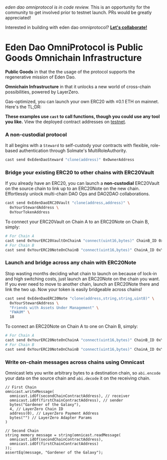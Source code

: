 _eden dao omniprotocol is in code review._ This is an opportunity for the community to get involved prior to testnet launch. PRs would be greatly appreciated!

Interested in building with eden dao omniprotocol? **[Let's collaborate!](https://edendao.typeform.com/to/qrHGVQtx)**

# Eden Dao OmniProtocol is Public Goods Omnichain Infrastructure

**Public Goods** in that the the usage of the protocol supports the regenerative mission of Eden Dao.

**Omnichain Infrastructure** in that it unlocks a new world of cross-chain possibilities, powered by LayerZero.

Gas-optimized, you can launch your own ERC20 with ≤0.1 ETH on mainnet. Here's the TL;DR:

**These examples use `cast` to call functions, though you could use any tool you like.** View the deployed contract addresses on [testnet](./deploy/testnet/deployments.json).

### A non-custodial protocol

It all begins with a `Steward` to self-custody your contracts with flexible, role-based authentication through Solmate's MultiRoleAuthority.

```bash
cast send 0xEdenDaoSteward "clone(address)" 0xOwnerAddress
```

### Bridge your existing ERC20 to other chains with ERC20Vault

If you already have an ERC20, you can launch a **non-custodial** ERC20Vault on the source chain to link up to an ERC20Note on the new chain. Effortlessly unlock multi-chain DAO Ops and DAO2DAO collaborations.

```bash
cast send 0xEdenDaoERC20Vault "clone(address,address)" \
  0xYourStewardAddress \
  0xYourTokenAddress
```

To connect your ERC20Vault on Chain A to an ERC20Note on Chain B, simply:

```bash
# For Chain A
cast send 0xYourERC20VaultOnChainA "connect(uint16,bytes)" ChainB_ID 0xYourERC20NoteOnChainB
# For Chain B
cast send 0xYourERC20NoteOnChainB "connect(uint16,bytes)" ChainA_ID 0xYourERC20VaultOnChainA
```

### Launch and bridge across any chain with ERC20Note

Stop wasting months deciding what chain to launch on because of lock-in and high switching costs, just launch an ERC20Note on the chain you want. If you ever need to move to another chain, launch an ERC20Note there and link the two up. Now your token is easily bridgeable across chains!

```bash
cast send 0xEdenDaoERC20Note "clone(address,string,string,uint8)" \
  0xYourStewardAddress \
  "Friends with Assets Under Management" \
  "FWAUM" \
  18
```

To connect an ERC20Note on Chain A to one on Chain B, simply:

```bash
# For Chain A
cast send 0xYourERC20NoteOnChainA "connect(uint16,bytes)" ChainB_ID 0xYourERC20NoteOnChainB
# For Chain B
cast send 0xYourERC20NoteOnChainB "connect(uint16,bytes)" ChainA_ID 0xYourERC20NoteOnChainA
```

### Write on-chain messages across chains using Omnicast

Omnicast lets you write arbitrary bytes to a destination chain, so `abi.encode` your data on the source chain and `abi.decode` it on the receiving chain.

```solidity
// First Chain
omnicast.writeMessage(
  omnicast.idOf(secondChainContractAddress), // receiver
  omnicast.idOf(firstChainContractAddress), // sender
  bytes("Gardener of the Galaxy"),
  4, // LayerZero Chain ID
  address(0), // LayerZero Payment Address
  bytes("") // LayerZero Adapter Params
)

// Second Chain
string memory message = string(omnicast.readMessage(
  omnicast.idOf(secondChainContractAddress),
  omnicast.idOf(firstChainContractAddress)
));
assertEq(message, "Gardener of the Galaxy");
```
